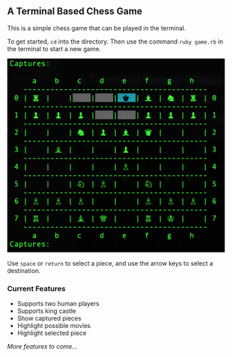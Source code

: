 ## A Terminal Based Chess Game

This is a simple chess game that can be played in the terminal.

To get started, `cd` into the directory. Then use the command `ruby game.rb` in the terminal to start a new game.

<img src='images/board.png' />

Use `space` or `return` to select a piece, and use the arrow keys to select a destination.

### Current Features
- Supports two human players
- Supports king castle
- Show captured pieces
- Highlight possible movies
- Highlight selected piece

_More features to come..._
